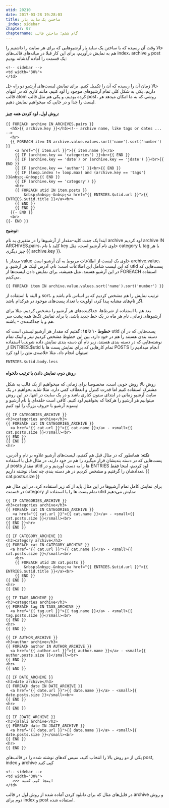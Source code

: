 ```yaml
---
utid: 20210
date: 2017-03-28 19:28:03
title: ساختن یک ساید بار
_index: sidebar
chapter: 07
chaptername: گام ششم: ساختن قالب
---
```

حالا وقت آن رسیده که با ساختن یک ساید بار آرشیوهایی که برای هر سایت را داشتیم را هم به نمایش درآوریم، برای این کار قبلا در میانه‌های قالب‌های index، archive و post یک قسمت را آماده گذشاته بودیم:

	<!-- sidebar -->
	<td width="30%">
	</td>

حالا زمان آن را رسیده که آن را تکمیل کنیم. برای نمایش لیست‌های آرشیو دو راه حل داریم، یکی به شکل کلی تمام آرشیوهای موجود را لود کنیم، مانند کاری که در انتهای قالب atom کرده بودیم، و یکی هم مثل قالب post، روشی که به ما امکان میدهد هر لیست را جدا و در جایی که میخواهیم نمایش دهیم.

#### روش اول، لود کردن همه چیز:

	{{ FOREACH archive IN ARCHIVES.pairs }}
	  <h5>{{ archive.key }}</h5><!-- archive name, like tags or dates ... -->
	  <hr>
	  {{ FOREACH item IN archive.value.values.sort('name').sort('number') }}
	    <a href="{{ item.url }}">{{ item.name }}</a>
	    {{ IF (archive.key == 'categories') }}<br>{{ END }}
	    {{ IF (archive.key == 'date') or (archive.key == 'jdate') }}<br>{{ END }}
	    {{ IF (archive.key == 'author') }}<br>{{ END }}
	    {{ IF (loop.index != loop.max) and (archive.key == 'tags') }}&nbsp;-&nbsp;{{ END }}
	    {{ IF (archive.key == 'category') }}
		<br>
		{{ FOREACH utid IN item.posts }}
			&nbsp;&nbsp;-&nbsp;<a href="{{ ENTRIES.$utid.url }}">{{ ENTRIES.$utid.title }}</a><br>
		{{ END }}
	    {{ END }}
	  {{- END }}
	  <br>
	{{- END }}

**توضیح:**

ابتدا یک جفت کلید-مقدار از آرشیوها را در متغیری به نام archive لود کردیم archive IN ARCHIVES.pairs، کلید با نام key حاوی نام آرشیو است، مثل category یا tag یا هر چیز دیگری {{ archive.key }}.

مقدار یا value حاوی یک لیست از اطلاعات مربوط به آن آرشیو است archive.value، که این لیست شامل این اطلاعات است: نام، آدرس لینک هر آرشیو، و utid پست‌هایی که در این آرشیو هستند. مثل همیشه، برای نمایش دادن لیست‌ها از FOREACH استفاده می‌کینم.

	{{ FOREACH item IN archive.value.values.sort('name').sort('number') }}

و البته با استفاده از sort، ترتیب نمایش را هم مشخص کردیم که بر اساس نام باشد و اگر نام‌های مشابه پیدا کرد، اولویت با تعداد پست‌های موجود در هرکدام باشد.

بعد هم با استفاده از شرط‌ها، جداکننده‌های هر آرشیو را مشخص کردیم. مثلا برای آرشیوهای زمانی، نام هر ماه در یک خط جدید باشد، یا برای نمایش تگ‌ها همه پشت سر هم و با جداکننده‌ی - باشند.

**خطوط ۱۰ تا ۱۵**: گفتیم که مقدار هر آرشیو لیستی است که utid پست‌هایی که در آن دسته بندی هستند را هم در خود دارد، بین این خطوط مشخص کردیم تیتر و لینک تمام نوشته‌هایی که در دسته بندی هستند، زیر نام آن دسته بندی نمایش داده شوند.با استفاده از ENTRIES.$utid تمام کارهایی که برای نمایش پست ها با POSTS انجام میدادیم را میتوان انجام داد، مثلا خلاصه‌ی متن را لود کرد:

	ENTRIES.$utid.body.less

#### روش دوم، نمایش دادن با ترتیب دلخواه
روش بالا روش خوبی است، مخصوصا برای زمانی که میخواهیم از یک قالب به شکل مشترک استفاده کنیم اما قدرت کنترل و انعطاف کمی دارد، مثلا شاید بخواهیم در یک سایت آرشیو زمانی در ابتدای ستون کناری باشد و در یک سایت در انتها. در این روش میتوانیم هر آرشیو را هرکجا که بخواهیم لود کنیم. کافی است حلقه‌ای با نام آرشیو و پسوند آرشیو با حروف بزرگ را لود کنیم:

	{{ IF CATEGORIES_ARCHIVE }}
	<h3>categories archive</h3>
	{{ FOREACH cat IN CATEGORIES_ARCHIVE }}
	  <a href="{{ cat.url }}">{{ cat.name }}</a> - <small>{{ cat.posts.size }}</small><br>
	{{ END }}
	{{ END }}
	<hr>

**نکته‌**: همانطور که در مثال قبل هم گفتیم، لیست‌های آرشیو علاوه بر نام و آدرس، پست‌هایی که در دسته بندیشان قرار میگیرد را هم در خود دارند، در مثال قبل با استفاده از posts مقدار utid ها را به دست آوردیم و در ENTRIES لود کردیم، اینجا فقط تعدادشان را گرفتیم و مشخص کردیم در هر دسته بندی چه تعداد نوشته داریم. {{ cat.posts.size }}

برای نمایش کامل تمام آرشیوها در این مثال باید از کد زیر استفاده کرد، در این مثال هم در قسمت category تمام پست ها را با استفاده از utid نمایش می‌دهیم:

	{{ IF CATEGORIES_ARCHIVE }}
	<h3>categories archive</h3>
	{{ FOREACH cat IN CATEGORIES_ARCHIVE }}
	   <a href="{{ cat.url }}">{{ cat.name }}</a> - <small>{{ cat.posts.size }}</small><br>
	{{ END }}<hr>
	{{ END }}
	
	{{ IF CATEGORY_ARCHIVE }}
	<h3>category archive</h3>
	{{ FOREACH cat IN CATEGORY_ARCHIVE }}
	  <a href="{{ cat.url }}">{{ cat.name }}</a> - <small>{{ cat.posts.size }}</small><br>
		<br>
		{{ FOREACH utid IN cat.posts }}
			&nbsp;&nbsp;-&nbsp;<a href="{{ ENTRIES.$utid.url }}">{{ ENTRIES.$utid.title }}</a><br>
		{{ END }}
	{{ END }}
	<hr>
	{{ END }}
	
	{{ IF TAGS_ARCHIVE }}
	<h3>categories archive</h3>
	{{ FOREACH tag IN TAGS_ARCHIVE }}
	  <a href="{{ tag.url }}">{{ tag.name }}</a> - <small>{{ tag.posts.size }}</small><br>
	{{ END }}
	<hr>
	{{ END }}
	
	{{ IF AUTHOR_ARCHIVE }}
	<h3>author archive</h3>
	{{ FOREACH author IN AUTHOR_ARCHIVE }}
	  <a href="{{ author.url }}">{{ author.name }}</a> - <small>{{ author.posts.size }}</small><br>
	{{ END }}
	<hr>
	{{ END }}
	
	{{ IF DATE_ARCHIVE }}
	<h3>date archive</h3>
	{{ FOREACH date IN DATE_ARCHIVE }}
	  <a href="{{ date.url }}">{{ date.name }}</a> - <small>{{ date.posts.size }}</small><br>
	{{ END }}
	<hr>
	{{ END }}
	
	{{ IF JDATE_ARCHIVE }}
	<h3>jalali archive</h3>
	{{ FOREACH date IN JDATE_ARCHIVE }}
	  <a href="{{ date.url }}">{{ date.name }}</a> - <small>{{ date.posts.size }}</small><br>
	{{ END }}
	<hr>
	{{ END }}

یکی از دو روش بالا را انتخاب کنید، سپس کدهای نوشته شده را در قالب‌های post, index و archive کپی کنید

	<!-- sidebar -->
	<td width="30%">
	   >>> اینجا کپی کنید
	</td>

در فایل‌های مثال که برای دانلود کردن آماده شده از روش اول در قالب archive و روش دوم برای index و post استفاده شده.
